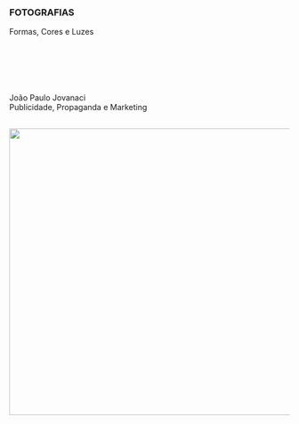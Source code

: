 <div class="slides">
    <section>
        <section>
            <h1>FOTOGRAFIAS</h1>
            <div>
                <span>Formas,&nbsp;</span>Cores e Luzes</div>
                <div>
                    <br>
                </div>
                <div>
                    <br>
                </div>
                <div>
                    <br>
                </div>
                <div>
                    <br>
                </div>
                <div>
                    <br>
                </div>
                <div>
                    <br>
                </div>
                <div>João Paulo Jovanaci</div>
                <div>Publicidade, Propaganda e Marketing</div>
            </section>
            <section>
                <h2>
                    <img src="https://s3.amazonaws.com/media-p.slid.es/uploads/joaopffj/images/27704/tetra.JPG" style="height: 516px;">
                    <br>
                </h2>
            </section>
        </section>
    </div>
